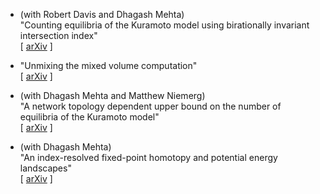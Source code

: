 - (with Robert Davis and Dhagash Mehta)  
  "Counting equilibria of the Kuramoto model using birationally invariant intersection index"  
  [ [arXiv](http://arxiv.org/abs/1708.09246) ]

- "Unmixing the mixed volume computation"  
  [ [arXiv](https://arxiv.org/abs/1703.01684) ]

- (with Dhagash Mehta and Matthew Niemerg)  
	"A network topology dependent upper bound on the number of equilibria of the Kuramoto model"  
	[ [arXiv](http://arxiv.org/abs/1512.04987) ]

- (with Dhagash Mehta)  
  "An index-resolved fixed-point homotopy and potential energy landscapes"  
  [ [arXiv](http://arxiv.org/abs/1504.06622) ]
